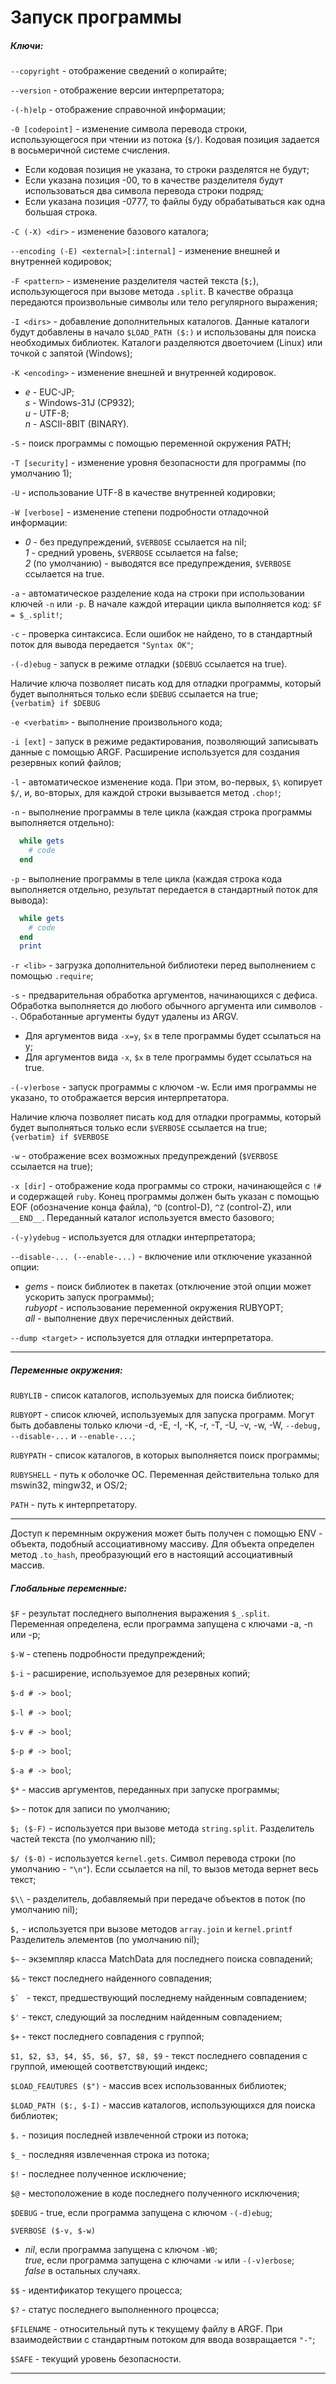 # Запуск программы
[](appbin)

##### Ключи:

`--copyright` - отображение сведений о копирайте;

`--version` - отображение версии интерпретатора;

`-(-h)elp` - отображение справочной информации;

`-0 [codepoint]` - изменение символа перевода строки, использующегося при чтении из потока (`$/`). Кодовая позиция задается в восьмеричной системе счисления.

+ Если кодовая позиция не указана, то строки разделятся не будут;
+ Если указана позиция -00, то в качестве разделителя будут использоваться два символа перевода строки подряд;
+ Если указана позиция -0777, то файлы буду обрабатываться как одна большая строка.

`-C (-X) <dir>` - изменение базового каталога;

`--encoding (-E) <external>[:internal]` - изменение внешней и внутренней кодировок;

`-F <pattern>` - изменение разделителя частей текста (`$;`), использующегося при вызове метода `.split`. В качестве образца передаются произвольные символы или тело регулярного выражения;

`-I <dirs>` - добавление дополнительных каталогов. Данные каталоги будут добавлены в начало `$LOAD_PATH ($:)` и использованы для поиска необходимых библиотек. Каталоги разделяются двоеточием (Linux) или точкой с запятой (Windows);

`-K <encoding>` - изменение внешней и внутренней кодировок.

+ _e_ - EUC-JP;  
  _s_ - Windows-31J (CP932);  
  _u_ - UTF-8;  
  _n_ - ASCII-8BIT (BINARY).

`-S` - поиск программы с помощью переменной окружения PATH;

`-T [security]` - изменение уровня безопасности для программы (по умолчанию 1);

`-U` - использование UTF-8 в качестве внутренней кодировки;

`-W [verbose]` - изменение степени подробности отладочной информации:

+ _0_ - без предупреждений, `$VERBOSE` ссылается на nil;  
  _1_ - средний уровень, `$VERBOSE` ссылается на false;  
  _2_ (по умолчанию) - выводятся все предупреждения, `$VERBOSE` ссылается на true.

`-a` - автоматическое разделение кода на строки при использовании ключей `-n` или `-p`. В начале каждой итерации цикла выполняется код: `$F = $_.split!`;

`-c` - проверка синтаксиса. Если ошибок не найдено, то в стандартный поток для вывода передается `"Syntax OK"`;

`-(-d)ebug` - запуск в режиме отладки (`$DEBUG` ссылается на true).

Наличие ключа позволяет писать код для отладки программы, который будет выполняться только если `$DEBUG` ссылается на true;  
`{verbatim} if $DEBUG`

`-e <verbatim>` - выполнение произвольного кода;

`-i [ext]` - запуск в режиме редактирования, позволяющий записывать данные с помощью ARGF. Расширение используется для создания резервных копий файлов;

`-l` - автоматическое изменение кода. При этом, во-первых, `$\` копирует `$/`, и, во-вторых, для каждой строки вызывается метод `.chop!`;

`-n` - выполнение программы в теле цикла (каждая строка программы выполняется отдельно):

~~~~~ ruby
  while gets
    # code
  end
~~~~~

`-p` - выполнение программы в теле цикла (каждая строка кода выполняется отдельно, результат передается в стандартный поток для вывода):

~~~~~ ruby
  while gets
    # code
  end
  print
~~~~~

`-r <lib>` - загрузка дополнительной библиотеки перед выполнением с помощью `.require`;

`-s` - предварительная обработка аргументов, начинающихся с дефиса. Обработка выполняется до любого обычного аргумента или символов `--`. Обработанные аргументы будут удалены из ARGV.

+ Для аргументов вида `-x=y`, `$x` в теле программы будет ссылаться на y;
+ Для аргументов вида `-x`, `$x` в теле программы будет ссылаться на true.

`-(-v)erbose` - запуск программы с ключом -w. Если имя программы не указано, то отображается версия интерпретатора.

Наличие ключа позволяет писать код для отладки программы, который будет выполняться только если `$VERBOSE` ссылается на true;  
`{verbatim} if $VERBOSE`

`-w` - отображение всех возможных предупреждений (`$VERBOSE` ссылается на true);

`-x [dir]` - отображение кода программы со строки, начинающейся с `!#` и содержащей `ruby`. Конец программы должен быть указан с помощью EOF (обозначение конца файла), `^D` (control-D), `^Z` (control-Z), или `__END__`. Переданный каталог используется вместо базового;

`-(-y)ydebug` - используется для отладки интерпретатора;

`--disable-... (--enable-...)` - включение или отключение указанной опции:

+ _gems_ - поиск библиотек в пакетах (отключение этой опции может ускорить запуск программы);  
  _rubyopt_ - использование переменной окружения RUBYOPT;  
  _all_ - выполнение двух перечисленных действий.

`--dump <target>` - используется для отладки интерпретатора.

*****

##### Переменные окружения:

`RUBYLIB` - список каталогов, используемых для поиска библиотек;

`RUBYOPT` - список ключей, используемых для запуска программ. Могут быть добавлены только ключи -d, -E, -I, -K, -r, -T, -U, -v, -w, -W, `--debug, --disable-...` и `--enable-...`;

`RUBYPATH` - список каталогов, в которых выполняется поиск программы;

`RUBYSHELL` - путь к оболочке ОС. Переменная действительна только для mswin32, mingw32, и OS/2;

`PATH` - путь к интерпретатору.

*****

Доступ к перемнным окружения может быть получен с помощью ENV - объекта, подобный ассоциативному массиву. Для объекта определен метод `.to_hash`, преобразующий его в настоящий ассоциативный массив.

##### Глобальные переменные:

`$F` - результат последнего выполнения выражения `$_.split`. Переменная определена, если программа запущена с ключами -a, -n или -p;

`$-W` - степень подробности предупреждений;

`$-i` - расширение, используемое для резервных копий;

`$-d # -> bool`;

`$-l # -> bool`;

`$-v # -> bool`;

`$-p # -> bool`;

`$-a # -> bool`;

`$*` - массив аргументов, переданных при запуске программы;

`$>` - поток для записи по умолчанию;

`$; ($-F)` - используется при вызове метода `string.split`. Разделитель частей текста (по умолчанию nil);

`$/ ($-0)` - используется `kernel.gets`. Символ перевода строки (по умолчанию - `"\n"`). Если ссылается на nil, то вызов метода вернет весь текст;

`$\\` - разделитель, добавляемый при передаче объектов в поток (по умолчанию nil);

`$,` - используется при вызове методов `array.join` и `kernel.printf` Разделитель элементов (по умолчанию nil);

`$~` - экземпляр класса MatchData для последнего поиска совпадений;

`$&` - текст последнего найденного совпадения;

``$` `` - текст, предшествующий последнему найденным совпадением;

`$'` - текст, следующий за последним найденным совпадением;

`$+` - текст последнего совпадения с группой;

`$1, $2, $3, $4, $5, $6, $7, $8, $9` - текст последнего совпадения с группой, имеющей соответствующий индекс;

`$LOAD_FEAUTURES ($")` - массив всех использованных библиотек;

`$LOAD_PATH ($:, $-I)` - массив каталогов, использующихся для поиска библиотек;

`$.` - позиция последней извлеченной строки из потока;

`$_` - последняя извлеченная строка из потока;

`$!` - последнее полученное исключение;

`$@` - местоположение в коде последнего полученного исключения;

`$DEBUG` - true, если программа запущена с ключом `-(-d)ebug`;

`$VERBOSE ($-v, $-w)`

+ _nil_, если программа запущена с ключом `-W0`;  
  _true_, если программа запущена с ключами `-w` или `-(-v)erbose`;  
  _false_ в остальных случаях.

`$$` - идентификатор текущего процесса;

`$?` - статус последнего выполненного процесса;

`$FILENAME` - относительный путь к текущему файлу в ARGF. При взаимодействии с стандартным потоком для ввода возвращается `"-"`;

`$SAFE` - текущий уровень безопасности.

*****